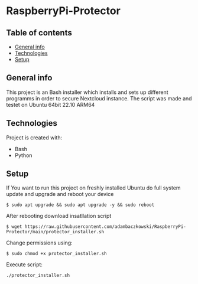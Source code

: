 # RaspberryPi-Protector
## Table of contents
* [General info](#general-info)
* [Technologies](#technologies)
* [Setup](#setup)

## General info
This project is an Bash installer which installs and sets up different programms in order to secure Nextcloud instance.
The script was made and testet on Ubuntu 64bit 22.10 ARM64
	
## Technologies
Project is created with:
* Bash
* Python
	
## Setup
If You want to run this project on freshly installed Ubuntu do full system update and upgrade and reboot your device
```
$ sudo apt upgrade && sudo apt upgrade -y && sudo reboot
```
After rebooting download insatllation script
```
$ wget https://raw.githubusercontent.com/adambaczkowski/RaspberryPi-Protector/main/protector_installer.sh
```
Change permissions using:
```
$ sudo chmod +x protector_installer.sh
```
Execute script:
```
./protector_installer.sh
```
